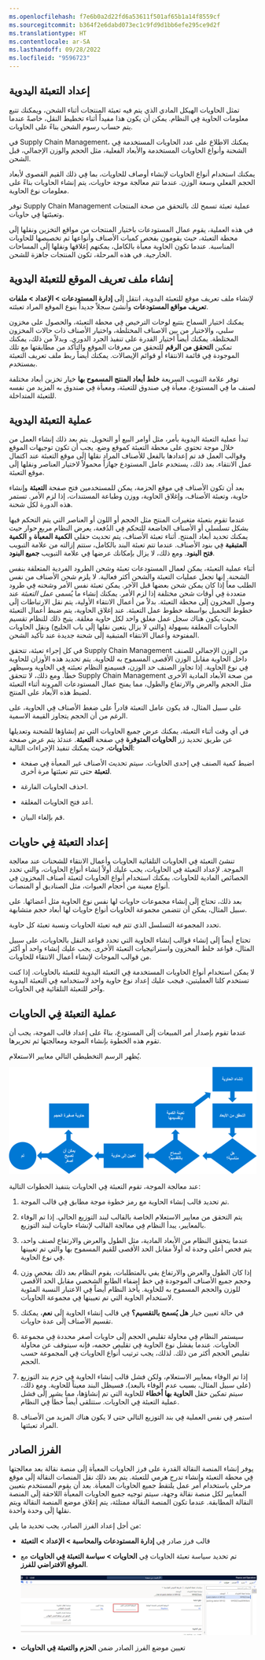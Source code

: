 ```yaml
---
ms.openlocfilehash: f7e6b0a2d22fd6a53611f501af65b1a14f8559cf
ms.sourcegitcommit: b364f2e6dabd073ec1c9fd9d1bb6efe295ce9d2f
ms.translationtype: HT
ms.contentlocale: ar-SA
ms.lasthandoff: 09/28/2022
ms.locfileid: "9596723"
---
```

## <a name="set-up-manual-packing"></a>إعداد التعبئة اليدوية

تمثل الحاويات الهيكل المادي الذي يتم فيه تعبئة المنتجات أثناء الشحن، ويمكنك تتبع معلومات الحاوية فِي النظام. يمكن أن يكون هذا مفيداً أثناء تخطيط النقل، خاصةً عندما يتم حساب رسوم الشحن بناءً على الحاويات.

في Supply Chain Management، يمكنك الاطلاع على عدد الحاويات المستخدمة فِي الشحنة وأنواع الحاويات المستخدمة والأبعاد الفعلية، مثل الحجم والوزن الإجمالي، قبل الشحن.

يمكنك استخدام أنواع الحاويات لإنشاء أوصاف للحاويات، بما فِي ذلك القيم القصوى لأبعاد الحجم الفعلي وسعة الوزن. عندما تتم معالجة موجة حاويات، يتم إنشاء الحاويات بناءً على معلومات نوع الحاوية.

توفر Supply Chain Management عملية تعبئة تسمح لك بالتحقق من صحة المنتجات وتعبئتها فِي حاويات.

في هذه العملية، يقوم عمال المستودعات باختيار المنتجات من مواقع التخزين ونقلها إلَى محطة التعبئة، حيث يقومون بفحص كميات الأصناف وأنواعها ثم تخصيصها للحاويات المناسبة. عندما تكون الحاوية معبأة بالكامل، يمكنهم إغلاقها ونقلها إلَى المساحات الخارجية. في هذه المرحلة، تكون المنتجات جاهزة للشحن.

## <a name="create-a-location-profile-for-manual-packing"></a>إنشاء ملف تعريف الموقع للتعبئة اليدوية

لإنشاء ملف تعريف موقع للتعبئة اليدوية، انتقل إلَى **إدارة المستودعات > الإعداد > ملفات تعريف مواقع المستودعات** وأنشئ سجلاً جديداً بنوع الموقع المراد تعبئته.

يمكنك اختيار السماح بتتبع لوحات الترخيص فِي محطة التعبئة، والحصول على مخزون سلبي، والاختيار من بين الاصناف المختلطة، واختيار الأصناف ذات حالات المخزون المختلطة. يمكنك أيضاً اختيار القدرة على تنفيذ الجرد الدوري. وبدلاً من ذلك، يمكنك تمكين **التحقق من الرقم** للتحقق من معرفات الموقع والتأكد من مطابقتها مع تلك الموجودة فِي قائمة الانتقاء أو قوائم الإيصالات. يمكنك أيضاً ربط ملف تعريف التعبئة بمستخدم.

توفر علامة التبويب السريعة **خلط أبعاد المنتج المسموح بها** خيار تخزين أبعاد مختلفة لصنف ما فِي المستودع، معبأة فِي صندوق للتعبئة، ومعبأة فِي صندوق به المزيد من نفسه للتعبئة المتداخلة.

## <a name="manual-packing-process"></a>عملية التعبئة اليدوية

تبدأ عملية التعبئة اليدوية بأمر، مثل أوامر البيع أو التحويل. يتم بعد ذلك إنشاء العمل من خلال موجة تحتوي على محطة التعبئة كموقع وضع. يجب أن تكون توجيهات الموقع وقوالب العمل قد تم إعدادها بالفعل للأصناف المراد نقلها إلَى موقع التعبئة عند اكتمال عمل الانتقاء. بعد ذلك، يستخدم عامل المستودع جهازاً محمولاً لاختيار العناصر ونقلها إلَى موقع التعبئة.

بعد أن تكون الأصناف فِي موقع الحزمة، يمكن للمستخدمين فتح صفحة **التعبئة** وإنشاء حاوية، وتعبئة الأصناف، وإغلاق الحاوية، ووزن وطباعة المستندات، إذا لزم الأمر. تستمر هذه الدورة لكل شحنة.

عندما تقوم بتعبئة متغيرات المنتج مثل الحجم أو اللون أو العناصر التي يتم التحكم فيها بشكل تسلسلي أو الأصناف الخاضعة للتحكم فِي الدُفعة، يعرض النظام مربع حوار حيث يمكنك تحديد أبعاد المنتج. أثناء تعبئة الأصناف، يتم تحديث حقلي **الكمية المعبأة** و **الكمية المتبقية** فِي بنود الأصناف. عندما تتم تعبئة البند بالكامل، ستتم إزالته من علامة التبويب **فتح البنود**. ومع ذلك، لا يزال بإمكانك عرضها فِي علامة التبويب **جميع البنود**.

أثناء عملية التعبئة، يمكن لعمال المستودعات تعبئة وشحن الطرود الفردية المتعلقة بنفس الشحنة. إنها تجعل عمليات التعبئة والشحن أكثر فعالية. لا يلزم شحن الأصناف من نفس الطلب معاً إذا كان يمكن شحن بعضها قبل الآخر. يمكن تعبئة نفس الأمر وشحنه فِي طرود متعددة فِي أوقات شحن مختلفة إذا لزم الأمر.
يمكنك إنشاء ما يُسمى *عمل التعبئة* عند وصول المخزون إلَى محطة التعبئة. بدلاً من أعمال الانتقاء الأولية، يتم نقل الارتباطات إلَى خطوط التحميل بواسطة خطوط عمل التعبئة. عند إغلاق الحاوية، يتم ضبط أعمال التعبئة بحيث يكون هناك سجل عمل مغلق واحد لكل حاوية مغلقة. يتيح ذلك للنظام تقسيم الحاويات المغلقة بسهولة (والتي لا يزال يتعين نقلها إلَى باب الخليج) ونقل الحاويات المفتوحة وأعمال الانتقاء المتبقية إلَى شحنة جديدة عند تأكيد الشحن.

في كل إجراء تعبئة، تتحقق Supply Chain Management من الوزن الإجمالي للصنف داخل الحاوية مقابل الوزن الأقصى المسموح به للحاوية. يتم تحديد هذه الأوزان للحاوية فِي نوع الحاوية.
إذا تجاوز الصنف حد الوزن، فسيمنع النظام تعبئته فِي الحاوية وسيظهر خطأ. ومع ذلك، لا تتحقق Supply Chain Management من صحة الأبعاد المادية الأخرى مثل الحجم والعرض والارتفاع والطول، مما يمنح عمال المستودعات المرونة أثناء التعبئة لضبط هذه الأبعاد على المنتج.

على سبيل المثال، قد يكون عامل التعبئة قادراً على ضغط الأصناف فِي الحاوية، على الرغم من أن الحجم يتجاوز القيمة الاسمية.

في أي وقت أثناء التعبئة، يمكنك عرض جميع الحاويات التي تم إنشاؤها للشحنة وتعديلها عن طريق تحديد زر **الحاويات المتوفرة** فِي صفحة **التعبئة**. عندئذ يتم عرض صفحة **الحاويات**، حيث يمكنك تنفيذ الإجراءات التالية:

-   اضبط كمية الصنف فِي إحدى الحاويات. سيتم تحديث الأصناف غير المعبأة فِي صفحة **لتعبئة** حتى تتم تعبئتها مرة أخرى.

-   احذف الحاويات الفارغة.

-   أعد فتح الحاويات المغلقة.

-   قم بإلغاء البيان.


## <a name="set-up-containerization"></a>إعداد التعبئة فِي حاويات 

تنشئ التعبئة فِي الحاويات التلقائية الحاويات وأعمال الانتقاء للشحنات عند معالجة الموجة. لإعداد التعبئة فِي الحاويات، يجب عليك أولاً إنشاء أنواع الحاويات، والتي تحدد الخصائص المادية للحاويات. يمكنك استخدام أنواع الحاويات لتعبئة أصناف المخزون فِي أنواع معينة من أحجام العبوات، مثل الصناديق أو المنصات.

بعد ذلك، تحتاج إلَى إنشاء مجموعات حاويات لها نفس نوع الحاوية مثل أعضائها. على سبيل المثال، يمكن أن تتضمن مجموعة الحاويات أنواع حاويات لها أبعاد حجم متشابهة. 

تحدد المجموعة التسلسل الذي تتم فيه تعبئة الحاويات ونسبة تعبئة كل حاوية.

تحتاج أيضاً إلَى إنشاء قوالب إنشاء الحاوية التي تحدد قواعد النقل بالحاويات، على سبيل المثال، قواعد خلط المخزون واستراتيجيات التعبئة الأخرى. يجب عليك إنشاء واحد أو أكثر من قوالب الموجات لإنشاء أعمال الانتقاء للحاويات.

لا يمكن استخدام أنواع الحاويات المستخدمة فِي التعبئة اليدوية للتعبئة بالحاويات. إذا كنت تستخدم كلتا العمليتين، فيجب عليك إعداد نوع حاوية واحد لاستخدامه فِي التعبئة اليدوية وآخر للتعبئة التلقائية فِي الحاويات.

## <a name="containerization-process"></a>عملية التعبئة فِي الحاويات

عندما تقوم بإصدار أمر المبيعات إلَى المستودع، بناءً على إعداد قالب الموجة، يجب أن تقوم هذه الخطوة بإنشاء الموجة ومعالجتها ثم تحريرها. 

يُظهر الرسم التخطيطي التالي معايير الاستعلام.

![مخطط تدفق يوضح عملية التعبئة فِي الحاويات.](../media/container-process.png)

عند معالجة الموجة، تقوم التعبئة فِي الحاويات بتنفيذ الخطوات التالية:

1.  تم تحديد قالب إنشاء الحاوية مع رمز خطوة موجة مطابق فِي قالب الموجة.

2.  يتم التحقق من معايير الاستعلام الخاصة بالقالب لبند التوزيع الحالي. إذا تم الوفاء بالمعايير، يبدأ النظام فِي معالجة القالب لإنشاء حاويات لبند التوزيع.

3.  عندما يتحقق النظام من الأبعاد المادية، مثل الطول والعرض والارتفاع لصنف واحد، يتم فحص أعلى وحدة له أولاً مقابل الحد الأقصى للقيم المسموح بها والتي تم تعيينها فِي نوع الحاوية.

4.  إذا كان الطول والعرض والارتفاع يفي بالمتطلبات، يقوم النظام بعد ذلك بفحص وزن وحجم جميع الأصناف الموجودة فِي خط إضفاء الطابع الشخصي مقابل الحد الأقصى للوزن والحجم المسموح به للحاوية. يأخذ النظام أيضاً فِي الاعتبار النسبة المئوية لاستخدام الحاوية التي تم تعيينها فِي مجموعة الحاويات.

5.  في حالة تعيين خيار **هل يُسمح بالتقسيم؟** فِي قالب إنشاء الحاوية إلَى **نعم**، يمكنك تقسيم الأصناف إلَى عدة حاويات.

6.  سيستمر النظام فِي محاولة تقليص الحجم إلَى حاويات أصغر محددة فِي مجموعة الحاويات. عندما يفشل نوع الحاوية فِي تقليص حجمه، فإنه سيتوقف عن محاولة تقليص الحجم أكثر من ذلك. لذلك، يجب ترتيب أنواع الحاويات فِي المجموعة حسب الحجم.

7.  إذا تم الوفاء بمعايير الاستعلام، ولكن فشل قالب إنشاء الحاوية فِي حزم بند التوزيع (على سبيل المثال، بسبب عدم الوفاء بالبعد)، فسيظل البند معيناً للحاوية.
    ومع ذلك، سيتم تمكين حقل **الحاوية بها أخطاء** للحاوية التي تم إنشاؤها، مما يشير إلَى فشل عملية التعبئة فِي الحاويات. ستتلقى أيضاً خطأً فِي النظام.

8.  استمر فِي نفس العملية فِي بند التوزيع التالي حتى لا يكون هناك المزيد من الأصناف المراد تعبئتها.
 
## <a name="outbound-sorting"></a>الفرز الصادر

يوفر إنشاء المنصة النقالة القدرة على فرز الحاويات المعبأة إلَى منصة نقالة بعد معالجتها فِي محطة التعبئة وإنشاء تدرج هرمي للتعبئة. يتم بعد ذلك نقل المنصات النقالة إلَى موقع مرحلي باستخدام أمر عمل يلتقط جميع الحاويات المعبأة. بعد أن يقوم المستخدم بتعيين المعايير لكل منصة نقالة وجهة، سيتم توجيه جميع الحاويات المعبأة اللاحقة إلَى المنصة النقالة المطابقة. عندما تكون المنصة النقالة ممتلئة، يتم إغلاق موضع المنصة النقالة ويتم نقلها إلَى وحدة واحدة.

من أجل إعداد الفرز الصادر، يجب تحديد ما يلي:

- قالب فرز صادر فِي **إدارة المستودعات والمحاسبة > الإعداد > التعبئة** 

- تم تحديد سياسة تعبئة الحاويات فِي **الحاويات > سياسة التعبئة فِي الحاويات** مع **الموقع الافتراضي للفرز**.

    [![لقطة شاشة لصفحة سياسات تعبئة حاوية التمويل والعمليات.](../media/container-packing-policy-ssm.png)](../media/container-packing-policy-ssm.png#lightbox)

- تعيين موضع الفرز الصادر ضمن **الحزم والتعبئة فِي الحاويات**
